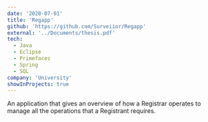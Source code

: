 ```yaml
---
date: '2020-07-01'
title: 'Regapp'
github: 'https://github.com/Surveiior/Regapp'
external: '../Documents/thesis.pdf'
tech:
  - Java
  - Eclipse
  - Primefaces
  - Spring
  - SQL
company: 'University'
showInProjects: true
---
```


An application that gives an overview of how a Registrar operates to manage all the operations that a Registrant requires.
